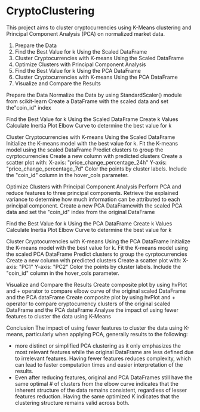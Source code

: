 # CryptoClustering
This project aims to cluster cryptocurrencies using K-Means clustering and Principal Component Analysis (PCA) on normalized market data. 

1. Prepare the Data
2. Find the Best Value for k Using the Scaled DataFrame
3. Cluster Cryptocurrencies with K-means Using the Scaled DataFrame
4. Optimize Clusters with Principal Component Analysis
5. Find the Best Value for k Using the PCA DataFrame
6. Cluster Cryptocurrencies with K-means Using the PCA DataFrame
7. Visualize and Compare the Results


Prepare the Data
Normalize the Data by using StandardScaler() module from scikit-learn
Create a DataFrame with the scaled data and set the"coin_id" index


Find the Best Value for k Using the Scaled DataFrame
Create k Values
Calculate Inertia
Plot Elbow Curve to determine the best value for k


Cluster Cryptocurrencies with K-means Using the Scaled DataFrame
Initialize the K-means model with the best value for k.
Fit the K-means model using the scaled DataFrame
Predict clusters to group the cyrptocurrencies
Create a new column with predicted clusters
Create a scatter plot with:
    X-axis: "price_change_percentage_24h"
    Y-axis: "price_change_percentage_7d"
    Color the points by cluster labels.
    Include the "coin_id" column in the hover_cols parameter.


Optimize Clusters with Principal Component Analysis
Perform PCA and reduce features to three principal components.
Retrieve the explained variance to determine how much information can be attributed to each principal component. 
Create a new PCA DataFramewith the scaled PCA data and set the "coin_id" index from the original DataFrame 


Find the Best Value for k Using the PCA DataFrame
Create k Values
Calculate Inertia
Plot Elbow Curve to determine the best value for k


Cluster Cryptocurrencies with K-means Using the PCA DataFrame
Initialize the K-means model with the best value for k.
Fit the K-means model using the scaled PCA DataFrame
Predict clusters to group the cyrptocurrencies
Create a new column with predicted clusters
Create a scatter plot with:
    X-axis: "PC1"
    Y-axis: "PC2"
    Color the points by cluster labels.
    Include the "coin_id" column in the hover_cols parameter.


Visualize and Compare the Results
Create composite plot by using hvPlot and + operator to compare elbow curve of the original scaled DataFrame and the PCA dataFrame
Create composite plot by using hvPlot and + operator to compare cryptocurrency clusters of the original scaled DataFrame and the PCA dataFrame
Analyse the impact of using fewer features to cluster the data using K-Means

Conclusion
The impact of using fewer features to cluster the data using K-means, particularly when applying PCA, generally results to the following:
  - more distinct or simplified PCA clustering as it only emphasizes the most relevant features while the original DataFrame are less defined due to irrelevant features. Having fewer features reduces complexity, which can lead to faster computation times and easier interpretation of the results.
  - Even after reducing features, original and PCA DataFrames still have the same optimal # of clusters from the elbow curve indicates that the inherent structure of the data remains consistent, regardless of lesser features reduction. Having the same optimized K indicates that the clustering structure remains valid across both.
